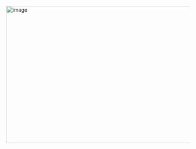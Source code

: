 <img width="729" height="377" alt="image" src="https://github.com/user-attachments/assets/60d02776-38c0-45fa-afcd-70aa9b19319d" />
